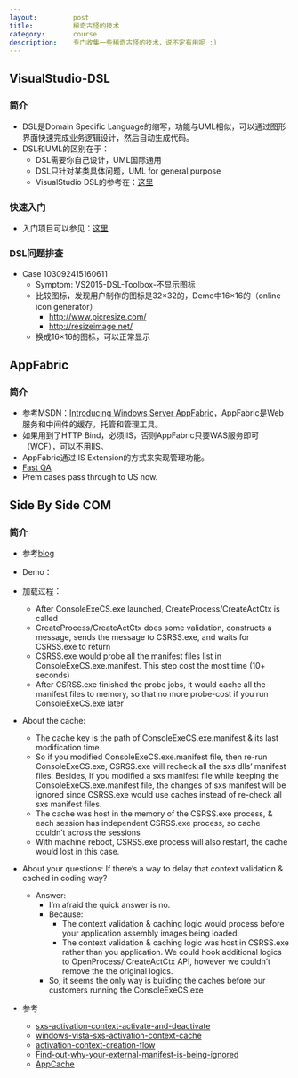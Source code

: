 ```yaml
---
layout:         post
title:          稀奇古怪的技术
category:       course
description:    专门收集一些稀奇古怪的技术，说不定有用呢 :)
---
```


## VisualStudio-DSL

### 简介
- DSL是Domain Specific Language的缩写，功能与UML相似，可以通过图形界面快速完成业务逻辑设计，然后自动生成代码。
- DSL和UML的区别在于：
	- DSL需要你自己设计，UML国际通用
	- DSL只针对某类具体问题，UML for general purpose
	- VisualStudio DSL的参考在：[这里](https://msdn.microsoft.com/en-us/library/bb126259.aspx)

### 快速入门
- 入门项目可以参见：[这里](https://msdn.microsoft.com/en-us/library/ee943825.aspx?f=255&MSPPError=-2147217396)

### DSL问题排查
- Case 103092415160611
	- Symptom: VS2015-DSL-Toolbox-不显示图标
	- 比较图标，发现用户制作的图标是32×32的，Demo中16×16的（online icon generator）
		- http://www.picresize.com/
		- http://resizeimage.net/
	- 换成16×16的图标，可以正常显示

## AppFabric

### 简介
- 参考MSDN：[Introducing Windows Server AppFabric](https://msdn.microsoft.com/en-us/library/ee677312%28v=azure.10%29.aspx?f=255&MSPPError=-2147217396)，AppFabric是Web服务和中间件的缓存，托管和管理工具。
- 如果用到了HTTP Bind，必须IIS，否则AppFabric只要WAS服务即可（WCF），可以不用IIS。
- AppFabric通过IIS Extension的方式来实现管理功能。
- [Fast QA](http://social.technet.microsoft.com/wiki/contents/articles/609.appfabric-faq-hosting.aspx)
- Prem cases pass through to US now.

## Side By Side COM

### 简介
- 参考[blog](https://weblog.west-wind.com/posts/2011/oct/09/an-easy-way-to-create-side-by-side-registrationless-com-manifests-with-visual-studio)
- Demo：
- 加载过程：
	- After ConsoleExeCS.exe launched, CreateProcess/CreateActCtx is called
	- CreateProcess/CreateActCtx does some validation, constructs a message, sends the message to CSRSS.exe, and waits for CSRSS.exe to return
	- CSRSS.exe would probe all the manifest files list in ConsoleExeCS.exe.manifest. This step cost the most time (10+ seconds)
	- After CSRSS.exe finished the probe jobs, it would cache all the manifest files to memory, so that no more probe-cost if you run ConsoleExeCS.exe later
- About the cache:
	- The cache key is the path of ConsoleExeCS.exe.manifest & its last modification time. 
	- So if you modified ConsoleExeCS.exe.manifest file, then re-run ConsoleExeCS.exe, CSRSS.exe will recheck all the sxs dlls’ manifest files. Besides, If you modified a sxs manifest file while keeping the ConsoleExeCS.exe.manifest file, the changes of sxs manifest will be ignored since CSRSS.exe would use caches instead of re-check all sxs manifest files.
	- The cache was host in the memory of the CSRSS.exe process, & each session has independent CSRSS.exe process, so cache couldn’t across the sessions
	- With machine reboot, CSRSS.exe process will also restart, the cache would lost in this case.
- About your questions: If there’s a way to delay that context validation & cached in coding way?
	- Answer:
		- I’m afraid the quick answer is no.
		- Because:
			- The context validation & caching logic would process before your application assembly images being loaded.
			- The context validation & caching logic was host in CSRSS.exe rather than you application. We could hook additional logics to OpenProcess/ CreateActCtx API, however we couldn’t remove the the original logics.
		- So, it seems the only way is building the caches before our customers running the ConsoleExeCS.exe

- 参考
	- [sxs-activation-context-activate-and-deactivate](https://blogs.msdn.microsoft.com/junfeng/2006/03/19/sxs-activation-context-activate-and-deactivate/)
	- [windows-vista-sxs-activation-context-cache](https://blogs.msdn.microsoft.com/junfeng/2007/10/01/windows-vista-sxs-activation-context-cache/)
	- [activation-context-creation-flow](https://blogs.msdn.microsoft.com/junfeng/2007/06/12/activation-context-creation-flow/)
	- [Find-out-why-your-external-manifest-is-being-ignored](http://csi-windows.com/blog/all/27-csi-news-general/245-find-out-why-your-external-manifest-is-being-ignored)
	- [AppCache](http://www.html5rocks.com/en/tutorials/appcache/beginner/)
